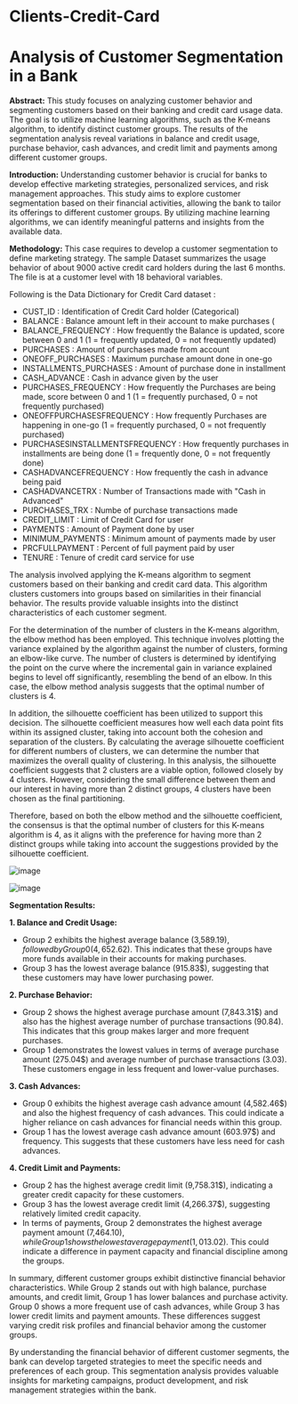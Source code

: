 # Clients-Credit-Card

# Analysis of Customer Segmentation in a Bank

**Abstract:**
This study focuses on analyzing customer behavior and segmenting customers based on their banking and credit card usage data. The goal is to utilize machine learning algorithms, such as the K-means algorithm, to identify distinct customer groups. The results of the segmentation analysis reveal variations in balance and credit usage, purchase behavior, cash advances, and credit limit and payments among different customer groups.

**Introduction:**
Understanding customer behavior is crucial for banks to develop effective marketing strategies, personalized services, and risk management approaches. This study aims to explore customer segmentation based on their financial activities, allowing the bank to tailor its offerings to different customer groups. By utilizing machine learning algorithms, we can identify meaningful patterns and insights from the available data.

**Methodology:**
This case requires to develop a customer segmentation to define marketing strategy. The sample Dataset summarizes the usage behavior of about 9000 active credit card holders during the last 6 months. The file is at a customer level with 18 behavioral variables.

Following is the Data Dictionary for Credit Card dataset :

- CUST_ID : Identification of Credit Card holder (Categorical)
- BALANCE : Balance amount left in their account to make purchases (
- BALANCE_FREQUENCY : How frequently the Balance is updated, score between 0 and 1 (1 = frequently updated, 0 = not frequently updated)
- PURCHASES : Amount of purchases made from account
- ONEOFF_PURCHASES : Maximum purchase amount done in one-go
- INSTALLMENTS_PURCHASES : Amount of purchase done in installment
- CASH_ADVANCE : Cash in advance given by the user
- PURCHASES_FREQUENCY : How frequently the Purchases are being made, score between 0 and 1 (1 = frequently purchased, 0 = not frequently purchased)
- ONEOFFPURCHASESFREQUENCY : How frequently Purchases are happening in one-go (1 = frequently purchased, 0 = not frequently purchased)
- PURCHASESINSTALLMENTSFREQUENCY : How frequently purchases in installments are being done (1 = frequently done, 0 = not frequently done)
- CASHADVANCEFREQUENCY : How frequently the cash in advance being paid
- CASHADVANCETRX : Number of Transactions made with "Cash in Advanced"
- PURCHASES_TRX : Numbe of purchase transactions made
- CREDIT_LIMIT : Limit of Credit Card for user
- PAYMENTS : Amount of Payment done by user
- MINIMUM_PAYMENTS : Minimum amount of payments made by user
- PRCFULLPAYMENT : Percent of full payment paid by user
- TENURE : Tenure of credit card service for use

The analysis involved applying the K-means algorithm to segment customers based on their banking and credit card data. This algorithm clusters customers into groups based on similarities in their financial behavior. The results provide valuable insights into the distinct characteristics of each customer segment.

For the determination of the number of clusters in the K-means algorithm, the elbow method has been employed. This technique involves plotting the variance explained by the algorithm against the number of clusters, forming an elbow-like curve. The number of clusters is determined by identifying the point on the curve where the incremental gain in variance explained begins to level off significantly, resembling the bend of an elbow. In this case, the elbow method analysis suggests that the optimal number of clusters is 4.

In addition, the silhouette coefficient has been utilized to support this decision. The silhouette coefficient measures how well each data point fits within its assigned cluster, taking into account both the cohesion and separation of the clusters. By calculating the average silhouette coefficient for different numbers of clusters, we can determine the number that maximizes the overall quality of clustering. In this analysis, the silhouette coefficient suggests that 2 clusters are a viable option, followed closely by 4 clusters. However, considering the small difference between them and our interest in having more than 2 distinct groups, 4 clusters have been chosen as the final partitioning.

Therefore, based on both the elbow method and the silhouette coefficient, the consensus is that the optimal number of clusters for this K-means algorithm is 4, as it aligns with the preference for having more than 2 distinct groups while taking into account the suggestions provided by the silhouette coefficient.

![image](https://github.com/JorgeMiGo/Clients-Credit-Card/assets/127945994/50a58a6c-c0ea-47c6-84d8-511effa73571)

![image](https://github.com/JorgeMiGo/Clients-Credit-Card/assets/127945994/2b115d36-1821-40fd-ba0f-fde46d27816d)



**Segmentation Results:**

**1. Balance and Credit Usage:**
- Group 2 exhibits the highest average balance (3,589.19$), followed by Group 0 (4,652.62$). This indicates that these groups have more funds available in their accounts for making purchases.
- Group 3 has the lowest average balance (915.83$), suggesting that these customers may have lower purchasing power.

**2. Purchase Behavior:**
- Group 2 shows the highest average purchase amount (7,843.31$) and also has the highest average number of purchase transactions (90.84). This indicates that this group makes larger and more frequent purchases.
- Group 1 demonstrates the lowest values in terms of average purchase amount (275.04$) and average number of purchase transactions (3.03). These customers engage in less frequent and lower-value purchases.

**3. Cash Advances:**
- Group 0 exhibits the highest average cash advance amount (4,582.46$) and also the highest frequency of cash advances. This could indicate a higher reliance on cash advances for financial needs within this group.
- Group 1 has the lowest average cash advance amount (603.97$) and frequency. This suggests that these customers have less need for cash advances.

**4. Credit Limit and Payments:**
- Group 2 has the highest average credit limit (9,758.31$), indicating a greater credit capacity for these customers.
- Group 3 has the lowest average credit limit (4,266.37$), suggesting relatively limited credit capacity.
- In terms of payments, Group 2 demonstrates the highest average payment amount (7,464.10$), while Group 1 shows the lowest average payment (1,013.02$). This could indicate a difference in payment capacity and financial discipline among the groups.

In summary, different customer groups exhibit distinctive financial behavior characteristics. While Group 2 stands out with high balance, purchase amounts, and credit limit, Group 1 has lower balances and purchase activity. Group 0 shows a more frequent use of cash advances, while Group 3 has lower credit limits and payment amounts. These differences suggest varying credit risk profiles and financial behavior among the customer groups.

By understanding the financial behavior of different customer segments, the bank can develop targeted strategies to meet the specific needs and preferences of each group. This segmentation analysis provides valuable insights for marketing campaigns, product development, and risk management strategies within the bank.
